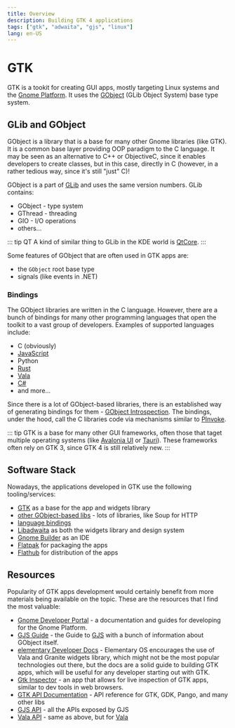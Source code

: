 ```yaml
---
title: Overview
description: Building GTK 4 applications
tags: ["gtk", "adwaita", "gjs", "linux"]
lang: en-US
---
```


# GTK

GTK is a tookit for creating GUI apps, mostly targeting Linux systems and the
[Gnome Platform](https://www.gnome.org/). It uses the
[GObject](https://docs.gtk.org/gobject/) (GLib Object System) base type system.

## GLib and GObject

GObject is a library that is a base for many other Gnome libraries (like GTK).
It is a common base layer providing OOP paradigm to the C language. It may be
seen as an alternative to C++ or ObjectiveC, since it enables developers to
create classes, but in this case, directly in C (however, in a rather tedious
way, since it's still "just" C)!

GObject is a part of [GLib](https://wiki.gnome.org/Projects/GLib) and uses the
same version numbers. GLib contains:

- GObject - type system
- GThread - threading
- GIO - I/O operations
- others...

::: tip QT 
A kind of similar thing to GLib in the KDE world is
[QtCore](https://doc.qt.io/qt-6/qtcore-index.html).
:::

Some features of GObject that are often used in GTK apps are:

- the `GObject` root base type
- signals (like events in .NET)

### Bindings

The GObject libraries are written in the C language. However, there are a bunch
of bindings for many other programming languages that open the toolkit to a vast
group of developers. Examples of supported languages include:

- C (obviously)
- [JavaScript](https://gjs.guide/)
- Python
- [Rust](https://gtk-rs.org/)
- [Vala](https://vala.dev/)
- [C#](https://github.com/gircore/gir.core)
- and more...

Since there is a lot of GObject-based libraries, there is an established way of
generating bindings for them - [GObject
Introspection](https://gi.readthedocs.io/en/latest/). The bindings, under the
hood, call the C libraries code via mechanisms similar to
[PInvoke](../dotnet/platform-invoke.md).

::: tip
GTK is a base for many other GUI frameworks, often those that taget multiple
operating systems (like [Avalonia UI](https://avaloniaui.net/) or
[Tauri](https://github.com/tauri-apps/tauri)).
These frameworks often rely on GTK 3, since GTK 4 is still relatively new.
:::

## Software Stack

Nowadays, the applications developed in GTK use the following tooling/services:

- [GTK](https://www.gtk.org/) as a base for the app and widgets library
- [other GObject-based libs](https://gjs-docs.gnome.org) - lots of libraries,
  like Soup for HTTP
- [language bindings](https://www.gtk.org/docs/language-bindings/index)
- [Libadwaita](https://gitlab.gnome.org/GNOME/libadwaita) as both the widgets
  library and design system
- [Gnome Builder](https://wiki.gnome.org/Apps/Builder) as an IDE
- [Flatpak](https://flatpak.org/) for packaging the apps
- [Flathub](https://flathub.org/) for distribution of the apps

## Resources

Popularity of GTK apps development would certainly benefit from more materials
being available on the topic. These are the resources that I find the most
valuable:

- [Gnome Developer Portal](https://developer.gnome.org/) - a documentation and
  guides for developing for the Gnome Platform.
- [GJS Guide](https://gjs.guide/) - the Guide to [GJS](./gjs.md) with a bunch of
  information about GObject itself.
- [elementary Developer Docs](https://docs.elementary.io/develop/) - Elementary
  OS encourages the use of Vala and Granite widgets library, which might not be
  the most popular technologies out there, but the docs are a solid guide to
  building GTK apps, which will be useful for any developer starting out with
  GTK.
- [Gtk Inspector](https://wiki.gnome.org/action/show/Projects/GTK/Inspector) -
  an app that allows for live inspection of GTK apps, similar to dev tools in
  web browsers.
- [GTK API Documentation](https://docs.gtk.org/) - API reference for GTK, GDK,
  Pango, and many other libs
- [GJS API](https://gjs-docs.gnome.org) - all the APIs exposed by GJS
- [Vala API](https://valadoc.org/index.htm) - same as above, but for
  [Vala](https://vala.dev/)